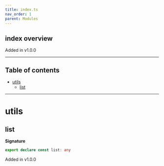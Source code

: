 ```yaml
---
title: index.ts
nav_order: 1
parent: Modules
---
```


## index overview

Added in v1.0.0

---

<h2 class="text-delta">Table of contents</h2>

- [utils](#utils)
  - [list](#list)

---

# utils

## list

**Signature**

```ts
export declare const list: any
```

Added in v1.0.0
